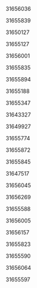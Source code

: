 31656036

31655839

31650127

31655127

31656001

31655835

31655894

31655188

31655347

31643327

31649927

31655774

31655872

31655845

31647517

31656045

31656269

31655588

31656005

31656157

31655823

31655590

31656064

31655597

